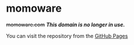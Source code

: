 # momoware

~~momoware.com~~ **_This domain is no longer in use._**

You can visit the repository from the [GitHub Pages](https://jamolpe88.github.io/momoware/)
